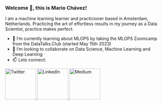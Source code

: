 ### Welcome 👋, this is Mario Chávez! 

I am a machine learning learner and practicioner based in Amsterdam, Netherlands.
Practicing the art of effortless results in my journey as a Data Scientist, practice makes perfect.
- 🌱 I’m currently learning about MLOPS by taking the MLOPS Zoomcamp from the DataTalks.Club (started May 15th 2023)
- 👯 I’m looking to collaborate on Data Science, Machine Learning and Deep Learning
- 📫 Lets connect:

<a href="https://twitter.com/mariodchavez7">
  <img src="/images/twitter.svg" alt="Twitter" width="100" height="100">
</a>
<a href="https://www.linkedin.com/in/mariodchavez/">
  <img src="/images/linkedIn.svg" alt="LinkedIn" width="100" height="100">
</a>
<a href="https://medium.com/@mariodchavezl">
  <img src="/images/medium.svg" alt="Medium" width="100" height="100">
</a>
